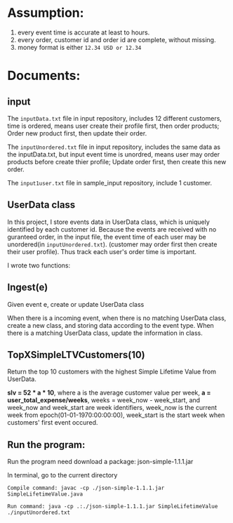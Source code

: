 # Assumption:
1. every event time is accurate at least to hours.
2. every order, customer id and order id are complete, without missing.
3. money format is either ```12.34 USD or 12.34```

# Documents:
## input
The ```inputData.txt``` file in input repository, includes 12 different customers, time is ordered, means user create their profile first, then order products; Order new product first, then update their order.

The ```inputUnordered.txt``` file in input repository, includes the same data as the inputData.txt, but input event time is unordred, means user may order products before create thier profile; Update order first, then create this new order.

The ```input1user.txt``` file in sample_input repository, include 1 customer.

## UserData class
In this project, I store events data in UserData class, which is uniquely identified by each customer id.
Because the events are received with no guranteed order, in the input file, the event time of each user may be unordered(in ```inputUnordered.txt```).
(customer may order first then create their user profile).
Thus track each user's order time is important.

I wrote two functions:

## Ingest(e)
Given event e, create or update UserData class

When there is a incoming event, when there is no matching UserData class, create a new class, and storing data according to the event type. When there is a matching UserData class, update the information in class.

## TopXSimpleLTVCustomers(10)

Return the top 10 customers with the highest Simple Lifetime Value from UserData.

**slv = 52 * a * 10**, where a is the average customer value per week, **a = user_total_expense/weeks**, weeks = week_now - week_start, and week_now and week_start are week identifiers, week_now is the current week from epoch(01-01-1970:00:00:00), week_start is the start week when customers' first event occured. 

## Run the program:
Run the program need download a package: json-simple-1.1.1.jar

In terminal, go to the current directory

```
Compile command: javac -cp ./json-simple-1.1.1.jar SimpleLifetimeValue.java

Run command: java -cp .:./json-simple-1.1.1.jar SimpleLifetimeValue ./inputUnordered.txt
```
